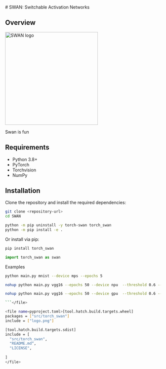 <file name=README.md># SWAN: Switchable Activation Networks

## Overview
<img src="https://raw.githubusercontent.com/ainilaha/swan/HEAD/logo.png" alt="SWAN logo" width="300"/>

Swan is fun
## Requirements
- Python 3.8+
- PyTorch
- Torchvision
- NumPy

## Installation
Clone the repository and install the required dependencies:
```bash
git clone <repository-url>
cd SWAN

python -m pip uninstall -y torch-swan torch_swan
python -m pip install -e .
```

Or install via pip:
```bash
pip install torch_swan
```

```Python
import torch_swan as swan


```


Examples
```bash
python main.py mnist --device mps --epochs 5

nohup python main.py vgg16 --epochs 50 --device npu  --threshold 0.6 --resize 224 --batch_size 200  > train.log 2>&1 &

nohup python main.py vgg16 --epochs 50 --device gpu  --threshold 0.6 --resize 224 --batch_size 256 --pretrained False > train.log 2>&1 &

```</file>

<file name=pyproject.toml>[tool.hatch.build.targets.wheel]
packages = ["src/torch_swan"]
include = ["logo.png"]

[tool.hatch.build.targets.sdist]
include = [
  "src/torch_swan",
  "README.md",
  "LICENSE",
  
]
</file>